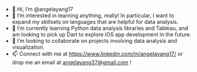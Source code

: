 - 👋 Hi, I’m @angelayang17
- 👀 I’m interested in learning anything, really! In particular, I want to expand my skillsets on languages that are helpful for data analysis.
- 🌱 I’m currently learning Python data analysis libraries and Tableau, and am looking to pick up Dart to explore iOS app development in the future.
- 💞️ I’m looking to collaborate on projects involving data analysis and visualization.
- 📫 Connect with me at https://www.linkedin.com/in/angelayang17/ or drop me an email at angelayang37@gmail.com !
